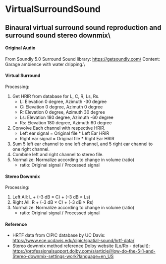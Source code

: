 # VirtualSurroundSound
Binaural virtual surround sound reproduction and surround sound stereo downmix\
---
#### Original Audio
From Soundly 5.0 Surround Sound library: https://getsoundly.com/
Content: Garage ambience with water dripping.\

#### Virtual Surround
Processing:
1. Get HRIR from database for L, C, R, Ls, Rs.
    - L: Elevation 0 degree, Azimuth -30 degree
    - C: Elevation 0 degree, Azimuth 0 degree
    - R: Elevation 0 degree, Azimuth 30 degree
    - Ls: Elevation 180 degree, Azimuth -60 degree
    - Rs: Elevation 180 degree, Azimuth 60 degree
2. Convolve Each channel with respective HRIR.
    - Left ear signal = Original file * Left Ear HRIR
    - Right ear signal = Original file * Right Ear HRIR
3. Sum 5 left ear channel to one left channel, and 5 right ear channel to one right channel.
4. Combine left and right channel to stereo file.
5. Normalize: Normalize according to change in volume (ratio)
    - ratio: Original signal / Processed signal


#### Stereo Downmix
Processing:
1. Left All: L + (–3 dB × C) + (–3 dB × Ls)
2. Right All: R + (–3 dB × C) + (–3 dB × Rs)
3. Normalize: Normalize according to change in volume (ratio)
    - ratio: Original signal / Processed signal


#### Reference
- HRTF data from CIPIC database by UC Davis: https://www.ece.ucdavis.edu/cipic/spatial-sound/hrtf-data/
- Stereo downmix method reference Dolby website (Lo/Ro - default): https://professionalsupport.dolby.com/s/article/How-do-the-5-1-and-Stereo-downmix-settings-work?language=en_US
